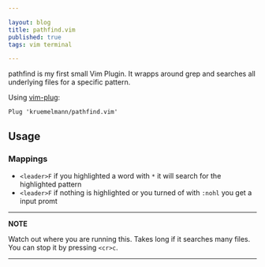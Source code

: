 ```yaml
---

layout: blog
title: pathfind.vim
published: true
tags: vim terminal

---
```


pathfind is my first small Vim Plugin. It wrapps around grep and searches all underlying files for a specific pattern.


Using [vim-plug](https://github.com/junegunn/vim-plug):

```vim
Plug 'kruemelmann/pathfind.vim'
```

Usage
-----

### Mappings

- `<leader>F` if you highlighted a word with `*` it will search for the highlighted pattern
- `<leader>F` if nothing is highlighted or you turned of with `:nohl` you get a input promt 

---
**NOTE**

Watch out where you are running this. Takes long if it searches many files.
You can stop it by pressing `<cr>c`. 

---


